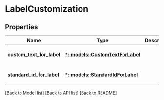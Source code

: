 # LabelCustomization

## Properties
Name | Type | Description | Notes
------------ | ------------- | ------------- | -------------
**custom_text_for_label** | [***::models::CustomTextForLabel**](CustomTextForLabel.md) |  | [optional] [default to null]
**standard_id_for_label** | [***::models::StandardIdForLabel**](StandardIdForLabel.md) |  | [optional] [default to null]

[[Back to Model list]](../README.md#documentation-for-models) [[Back to API list]](../README.md#documentation-for-api-endpoints) [[Back to README]](../README.md)


